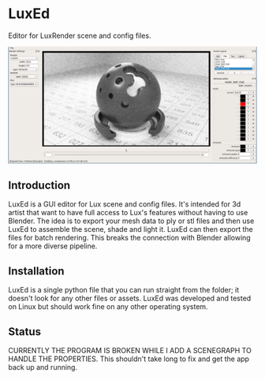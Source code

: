LuxEd
=======

Editor for LuxRender scene and config files.

![LuxEd](https://raw.githubusercontent.com/richardlayman/luxed/master/ui.png)

Introduction
---------------
LuxEd is a GUI editor for Lux scene and config files. It's intended for 3d artist that want to have full access to Lux's features without having to use Blender. The idea is to export your mesh data to ply or stl files and then use LuxEd to assemble the scene, shade and light it. LuxEd can then export the files for batch rendering. This breaks the connection with Blender allowing for a more diverse pipeline.

Installation
---------------
LuxEd is a single python file that you can run straight from the folder; it doesn't look for any other files or assets. LuxEd was developed and tested on Linux but should work fine on any other operating system.

Status
---------------
CURRENTLY THE PROGRAM IS BROKEN WHILE I ADD A SCENEGRAPH TO HANDLE THE PROPERTIES. This shouldn't take long to fix and get the app back up and running.
